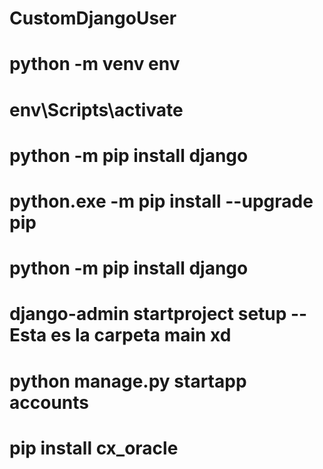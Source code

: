 # CustomDjangoUser

# python -m venv env
# env\Scripts\activate
# python -m pip install django
# python.exe -m pip install --upgrade pip
# python -m pip install django
# django-admin startproject setup  -- Esta es la carpeta main xd
# python manage.py startapp accounts
# pip install cx_oracle
